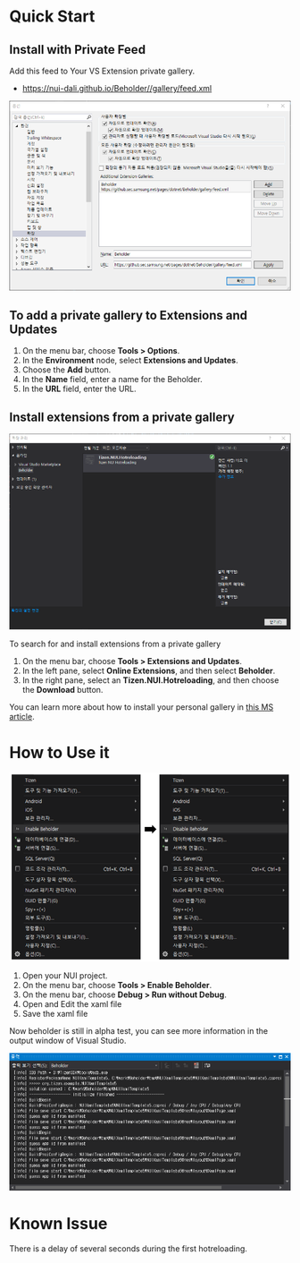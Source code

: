 # Quick Start

## Install with Private Feed

Add this feed to Your VS Extension private gallery.
* https://nui-dali.github.io/Beholder//gallery/feed.xml


![extension setup](docs/extension_setup.png)

## To add a private gallery to Extensions and Updates

1. On the menu bar, choose **Tools > Options**.
2. In the **Environment** node, select **Extensions and Updates**.
3. Choose the **Add** button.
4. In the **Name** field, enter a name for the Beholder.
5. In the **URL** field, enter the URL.

## Install extensions from a private gallery

![extension setup](docs/extension_install.png)

To search for and install extensions from a private gallery

1. On the menu bar, choose **Tools > Extensions and Updates**.
2. In the left pane, select **Online Extensions**, and then select **Beholder**.
3. In the right pane, select an **Tizen.NUI.Hotreloading**, and then choose the **Download** button.

You can learn more about how to install your personal gallery in [this MS article](https://docs.microsoft.com/ko-kr/visualstudio/extensibility/private-galleries?view=vs-2019).


# How to Use it

![Beholder Menu](docs/menu.png)

1. Open your NUI project.
2. On the menu bar, choose **Tools > Enable Beholder**.
3. On the menu bar, choose **Debug > Run without Debug**.
4. Open and Edit the xaml file
5. Save the xaml file


Now beholder is still in alpha test, you can see more information in the output window of Visual Studio.

![Beholder Output](docs/output.png)

# Known Issue

There is a delay of several seconds during the first hotreloading.